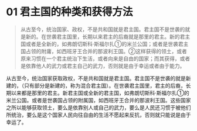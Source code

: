 # 01 君主国的种类和获得方法

> 从古至今，统治国家、政权，不是共和国就是君主国。君主国不是世袭的就是新的。在世袭君主国里，长期以来君主的后裔就是那里的君主。新的君主国或者是全新的，如弗朗切斯科·斯福尔扎①的米兰公国；或者是世袭君主国占领的附庸，如西班牙王合并的那波利王国。②这样获得的领土，或者原来习惯在一个君主统治下生活，或者向来是自由的国家；而其获得，或者是依靠他人的武力或君主自己的武力，否则就是由于幸运或者由于能力。

从古至今，统治国家获取政权，不是共和国就是君主国。君主国不是世袭的就是新建的，（只有部分是新建的，称为混合君主国）。在世袭君主国里，君主的后裔，长期以来都是那里的君主。新君主国或全新的君主国，如弗朗切斯科·斯福尔扎①的米兰公国。或者是世袭国占领的附属国，如西班牙王合并的那波利王国。这些国家之所以能够获取领土，要么是依靠别人或自己的武力，要么是人民还习惯于被他们所统治，要么是这个国家人民向往自由的生活不愿起来反抗，否则就只能说是由于幸运了。
